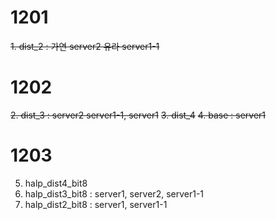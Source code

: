 # 1201
<del>1. dist_2 : 가연 server2 유라 server1-1</del>

# 1202
<del>2. dist_3 : server2 server1-1, server1</del>
<del>3. dist_4</del>
<del>4. base : server1</del>

# 1203
5. halp_dist4_bit8
6. halp_dist3_bit8 : server1, server2, server1-1
7. halp_dist2_bit8 : server1, server1-1
